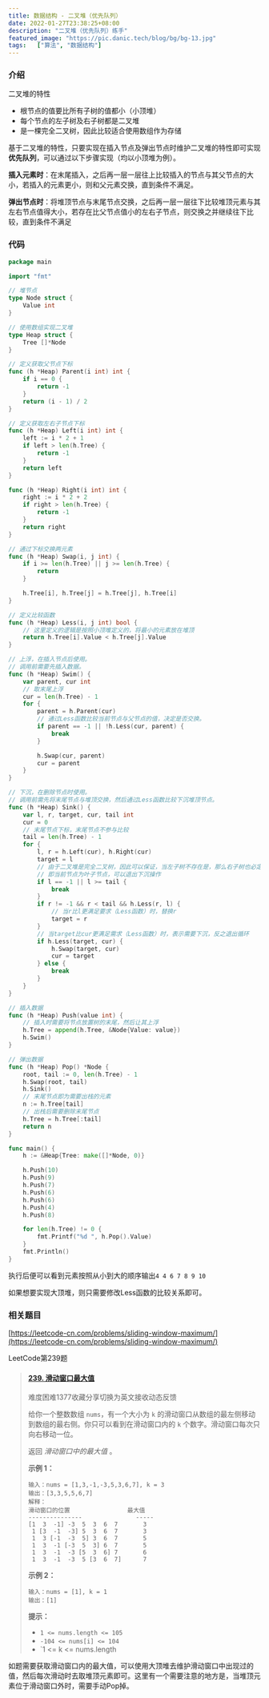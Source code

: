 ```yaml
---
title: 数据结构 - 二叉堆（优先队列）
date: 2022-01-27T23:38:25+08:00
description: "二叉堆（优先队列）练手"
featured_image: "https://pic.danic.tech/blog/bg/bg-13.jpg"
tags:	["算法", "数据结构"]
---
```


### 介绍

二叉堆的特性

- 根节点的值要比所有子树的值都小（小顶堆）
- 每个节点的左子树及右子树都是二叉堆
- 是一棵完全二叉树，因此比较适合使用数组作为存储



基于二叉堆的特性，只要实现在插入节点及弹出节点时维护二叉堆的特性即可实现**优先队列**，可以通过以下步骤实现（均以小顶堆为例）。

**插入元素时**：在末尾插入，之后再一层一层往上比较插入的节点与其父节点的大小，若插入的元素更小，则和父元素交换，直到条件不满足。

**弹出节点时**：将堆顶节点与末尾节点交换，之后再一层一层往下比较堆顶元素与其左右节点值得大小，若存在比父节点值小的左右子节点，则交换之并继续往下比较，直到条件不满足



### 代码

```go
package main

import "fmt"

// 堆节点
type Node struct {
	Value int
}

// 使用数组实现二叉堆
type Heap struct {
	Tree []*Node
}

// 定义获取父节点下标
func (h *Heap) Parent(i int) int {
	if i == 0 {
		return -1
	}
	return (i - 1) / 2
}

// 定义获取左右子节点下标
func (h *Heap) Left(i int) int {
	left := i * 2 + 1
	if left > len(h.Tree) {
		return -1
	}
	return left
}

func (h *Heap) Right(i int) int {
	right := i * 2 + 2
	if right > len(h.Tree) {
		return -1
	}
	return right
}

// 通过下标交换两元素
func (h *Heap) Swap(i, j int) {
	if i >= len(h.Tree) || j >= len(h.Tree) {
		return
	}

	h.Tree[i], h.Tree[j] = h.Tree[j], h.Tree[i]
}

// 定义比较函数
func (h *Heap) Less(i, j int) bool {
	// 这里定义的逻辑是按照小顶堆定义的，将最小的元素放在堆顶
	return h.Tree[i].Value < h.Tree[j].Value
}

// 上浮，在插入节点后使用。
// 调用前需要先插入数据。
func (h *Heap) Swim() {
	var parent, cur int
	// 取末尾上浮
	cur = len(h.Tree) - 1
	for {
		parent = h.Parent(cur)
		// 通过Less函数比较当前节点与父节点的值，决定是否交换。
		if parent == -1 || !h.Less(cur, parent) {
			break
		}

		h.Swap(cur, parent)
		cur = parent
	}
}

// 下沉，在删除节点时使用。
// 调用前需先将末尾节点与堆顶交换，然后通过Less函数比较下沉堆顶节点。
func (h *Heap) Sink() {
	var l, r, target, cur, tail int
	cur = 0
	// 末尾节点下标，末尾节点不参与比较
	tail = len(h.Tree) - 1
	for {
		l, r = h.Left(cur), h.Right(cur)
		target = l
		// 由于二叉堆是完全二叉树，因此可以保证，当左子树不存在是，那么右子树也必定不存在
		// 即当前节点为叶子节点，可以退出下沉操作
		if l == -1 || l >= tail {
			break
		}
		if r != -1 && r < tail && h.Less(r, l) {
			// 当r比l更满足要求（Less函数）时，替换r
			target = r
		}
		// 当target比cur更满足需求（Less函数）时，表示需要下沉，反之退出循环
		if h.Less(target, cur) {
			h.Swap(target, cur)
			cur = target
		} else {
			break
		}
	}
}

// 插入数据
func (h *Heap) Push(value int) {
	// 插入时需要将节点放置树的末尾，然后让其上浮
	h.Tree = append(h.Tree, &Node{Value: value})
	h.Swim()
}

// 弹出数据
func (h *Heap) Pop() *Node {
	root, tail := 0, len(h.Tree) - 1
	h.Swap(root, tail)
	h.Sink()
	// 末尾节点即为需要出栈的元素
	n := h.Tree[tail]
	// 出栈后需要删除末尾节点
	h.Tree = h.Tree[:tail]
	return n
}

func main() {
	h := &Heap{Tree: make([]*Node, 0)}

	h.Push(10)
	h.Push(9)
	h.Push(7)
	h.Push(6)
	h.Push(6)
	h.Push(4)
	h.Push(8)

	for len(h.Tree) != 0 {
		fmt.Printf("%d ", h.Pop().Value)
	}
	fmt.Println()
}
```

执行后便可以看到元素按照从小到大的顺序输出`4 4 6 7 8 9 10`

如果想要实现大顶堆，则只需要修改Less函数的比较关系即可。



### 相关题目

[https://leetcode-cn.com/problems/sliding-window-maximum/](https://leetcode-cn.com/problems/sliding-window-maximum/)

LeetCode第239题

> #### [239. 滑动窗口最大值](https://leetcode-cn.com/problems/sliding-window-maximum/)
>
> 难度困难1377收藏分享切换为英文接收动态反馈
>
> 给你一个整数数组 `nums`，有一个大小为 `k` 的滑动窗口从数组的最左侧移动到数组的最右侧。你只可以看到在滑动窗口内的 `k` 个数字。滑动窗口每次只向右移动一位。
>
> 返回 *滑动窗口中的最大值* 。
>
>  
>
> **示例 1：**
>
> ```
> 输入：nums = [1,3,-1,-3,5,3,6,7], k = 3
> 输出：[3,3,5,5,6,7]
> 解释：
> 滑动窗口的位置                最大值
> ---------------               -----
> [1  3  -1] -3  5  3  6  7       3
>  1 [3  -1  -3] 5  3  6  7       3
>  1  3 [-1  -3  5] 3  6  7       5
>  1  3  -1 [-3  5  3] 6  7       5
>  1  3  -1  -3 [5  3  6] 7       6
>  1  3  -1  -3  5 [3  6  7]      7
> ```
>
> **示例 2：**
>
> ```
> 输入：nums = [1], k = 1
> 输出：[1]
> ```
>
>  
>
> **提示：**
>
> - `1 <= nums.length <= 105`
> - `-104 <= nums[i] <= 104`
> - `1 <= k <= nums.length



如题需要获取滑动窗口内的最大值，可以使用大顶堆去维护滑动窗口中出现过的值，然后每次滑动时去取堆顶元素即可。这里有一个需要注意的地方是，当堆顶元素位于滑动窗口外时，需要手动Pop掉。